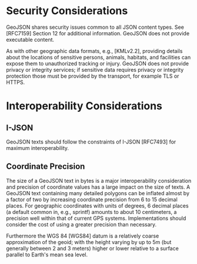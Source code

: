 # Security Considerations

GeoJSON shares security issues common to all JSON content types.  See
[RFC7159] Section 12 for additional information. GeoJSON does not
provide executable content.

As with other geographic data formats, e.g., [KMLv2.2], providing
details about the locations of sensitive persons, animals, habitats, and
facilities can expose them to unauthorized tracking or injury.  GeoJSON
does not provide privacy or integrity services; if sensitive data
requires privacy or integrity protection those must be provided by the
transport, for example TLS or HTTPS.

# Interoperability Considerations

## I-JSON

GeoJSON texts should follow the constraints of I-JSON [RFC7493] for
maximum interoperability.

## Coordinate Precision

The size of a GeoJSON text in bytes is a major interoperability
consideration and precision of coordinate values has a large impact on
the size of texts.  A GeoJSON text containing many detailed polygons can
be inflated almost by a factor of two by increasing coordinate precision
from 6 to 15 decimal places. For geographic coordinates with units of
degrees, 6 decimal places (a default common in, e.g., sprintf) amounts
to about 10 centimeters, a precision well within that of current GPS
systems.  Implementations should consider the cost of using a greater
precision than necessary.

Furthermore the WGS 84 [WGS84] datum is a relatively coarse approximation of
the geoid; with the height varying by up to 5m (but generally between 2 and 3
meters) higher or lower relative to a surface parallel to Earth's mean sea
level.
